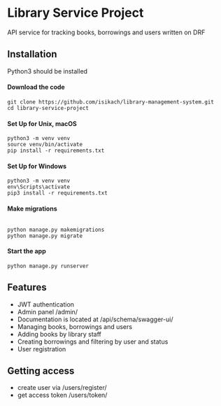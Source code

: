 # Library Service Project

API service for tracking books, borrowings and users written on DRF

## Installation
Python3 should be installed

#### Download the code
```angular2html
git clone https://github.com/isikach/library-management-system.git
cd library-service-project
```

#### Set Up for Unix, macOS
```angular2html
python3 -m venv venv
source venv/bin/activate
pip install -r requirements.txt
```

#### Set Up for Windows
```angular2html
python3 -m venv venv
env\Scripts\activate
pip3 install -r requirements.txt
```

#### Make migrations
```angular2html

python manage.py makemigrations
python manage.py migrate
```


#### Start the app
```angular2html
python manage.py runserver
```

## Features

* JWT authentication
* Admin panel /admin/
* Documentation is located at /api/schema/swagger-ui/
* Managing books, borrowings and users
* Adding books by library staff
* Creating borrowings and filtering by user and status
* User registration

## Getting access
* create user via /users/register/
* get access token /users/token/
